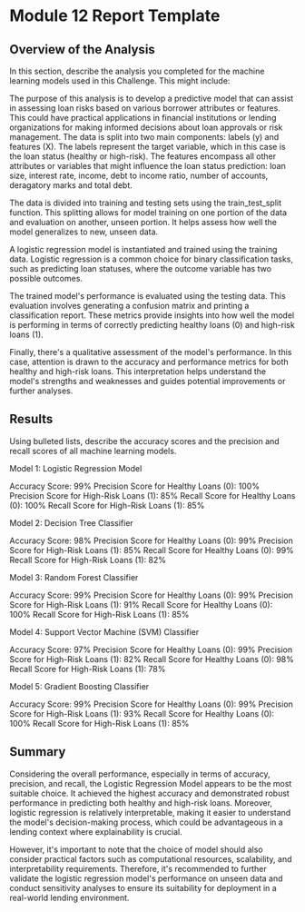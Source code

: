 # Module 12 Report Template

## Overview of the Analysis

In this section, describe the analysis you completed for the machine learning models used in this Challenge. This might include:

The purpose of this analysis is to develop a predictive model that can assist in assessing loan risks based on various borrower attributes or features. This could have practical applications in financial institutions or lending organizations for making informed decisions about loan approvals or risk management. The data is split into two main components: labels (y) and features (X). The labels represent the target variable, which in this case is the loan status (healthy or high-risk). The features encompass all other attributes or variables that might influence the loan status prediction: loan size, interest rate, income, debt to income ratio, number of accounts, deragatory marks and total debt.

The data is divided into training and testing sets using the train_test_split function. This splitting allows for model training on one portion of the data and evaluation on another, unseen portion. It helps assess how well the model generalizes to new, unseen data.

A logistic regression model is instantiated and trained using the training data. Logistic regression is a common choice for binary classification tasks, such as predicting loan statuses, where the outcome variable has two possible outcomes.

The trained model's performance is evaluated using the testing data. This evaluation involves generating a confusion matrix and printing a classification report. These metrics provide insights into how well the model is performing in terms of correctly predicting healthy loans (0) and high-risk loans (1).

Finally, there's a qualitative assessment of the model's performance. In this case, attention is drawn to the accuracy and performance metrics for both healthy and high-risk loans. This interpretation helps understand the model's strengths and weaknesses and guides potential improvements or further analyses.

## Results

Using bulleted lists, describe the accuracy scores and the precision and recall scores of all machine learning models.

Model 1: Logistic Regression Model

Accuracy Score: 99%
Precision Score for Healthy Loans (0): 100%
Precision Score for High-Risk Loans (1): 85%
Recall Score for Healthy Loans (0): 100%
Recall Score for High-Risk Loans (1): 85%

Model 2: Decision Tree Classifier

Accuracy Score: 98%
Precision Score for Healthy Loans (0): 99%
Precision Score for High-Risk Loans (1): 85%
Recall Score for Healthy Loans (0): 99%
Recall Score for High-Risk Loans (1): 82%

Model 3: Random Forest Classifier

Accuracy Score: 99%
Precision Score for Healthy Loans (0): 99%
Precision Score for High-Risk Loans (1): 91%
Recall Score for Healthy Loans (0): 100%
Recall Score for High-Risk Loans (1): 85%

Model 4: Support Vector Machine (SVM) Classifier

Accuracy Score: 97%
Precision Score for Healthy Loans (0): 99%
Precision Score for High-Risk Loans (1): 82%
Recall Score for Healthy Loans (0): 98%
Recall Score for High-Risk Loans (1): 78%

Model 5: Gradient Boosting Classifier

Accuracy Score: 99%
Precision Score for Healthy Loans (0): 99%
Precision Score for High-Risk Loans (1): 93%
Recall Score for Healthy Loans (0): 100%
Recall Score for High-Risk Loans (1): 85%

## Summary

Considering the overall performance, especially in terms of accuracy, precision, and recall, the Logistic Regression Model appears to be the most suitable choice. It achieved the highest accuracy and demonstrated robust performance in predicting both healthy and high-risk loans. Moreover, logistic regression is relatively interpretable, making it easier to understand the model's decision-making process, which could be advantageous in a lending context where explainability is crucial.

However, it's important to note that the choice of model should also consider practical factors such as computational resources, scalability, and interpretability requirements. Therefore, it's recommended to further validate the logistic regression model's performance on unseen data and conduct sensitivity analyses to ensure its suitability for deployment in a real-world lending environment.
